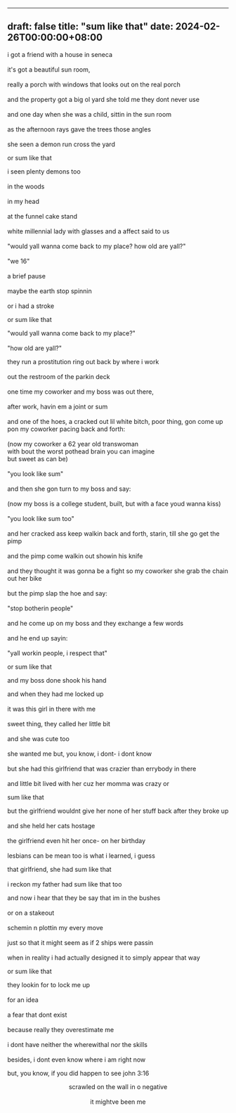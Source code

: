 ﻿
---
draft: false
title: "sum like that"
date: 2024-02-26T00:00:00+08:00
--- 

i got a friend with a house in seneca <br>  
it's got a beautiful sun room, <br>  
really a porch with windows that looks out on the real porch <br>  
and the property got a big ol yard she told me they dont never use <br>  
and one day when she was a child, sittin in the sun room <br>  
as the afternoon rays gave the trees those angles <br>  
she seen a demon run cross the yard <br>  


or sum like that  

i seen plenty demons too <br>  
in the woods <br>  
in my head <br>  
at the funnel cake stand <br>  
 white millennial lady with glasses and a affect said to us <br>  
"would yall wanna come back to my place? how old are yall?" <br>  
"we 16" <br>   
 a brief pause  <br>  
 maybe the earth stop spinnin  <br>  
or i had a stroke <br>  

or sum like that  

"would yall wanna come back to my place?" <br>  
"how old are yall?"  <br>  

 they run a prostitution ring out back by where i work  <br>  
out the restroom of the parkin deck  <br>  
 one time my coworker and my boss was out there, <br>  
 after work, havin em a joint or sum  <br>  
and one of the hoes, a cracked out lil white bitch, poor thing, gon come up pon my coworker pacing back and forth: <br>  
(now my coworker a 62 year old transwoman  
with bout the worst pothead brain you can imagine  
but sweet as can be)  <br>  
"you look like sum"  <br>  
and then she gon turn to my boss and say:  <br>  
 (now my boss is a college student, built, but with a face youd wanna kiss)  <br>  
"you look like sum too"  <br>  
and her cracked ass keep walkin back and forth, starin, till she go get the pimp  <br>  
and the pimp come walkin out showin his knife  <br>  
 and they thought it was gonna be a fight so my coworker she grab the chain out her bike <br>    
but the pimp slap the hoe and say:  <br>  
"stop botherin people"  <br>  
 and he come up on my boss and they exchange a few words  <br>  
 and he end up sayin:  <br>  
"yall workin people, i respect that"  <br>  

or sum like that  

and my boss done shook his hand  

and when they had me locked up <br>  
it was this girl in there with me <br>  
sweet thing, they called her little bit  <br>  
and she was cute too  <br>  
she wanted me but, you know, i dont- i dont know  <br>  
but she had this girlfriend that was crazier than errybody in there  <br>  
 and little bit lived with her cuz her momma was crazy or <br>  

sum like that  

but the girlfriend wouldnt give her none of her stuff back after they broke up  <br>  
and she held her cats hostage  <br>  
the girlfriend even hit her once- on her birthday  <br>  
lesbians can be mean too is what i learned, i guess  <br>  

that girlfriend, she had sum like that <br>  
i reckon my father had sum like that too  <br>  

and now i hear that they be say that im in the bushes  <br>  
or on a stakeout  <br>  
schemin n plottin my every move  <br>  
just so that it might seem as if 2 ships were passin  <br>  
when in reality i had actually designed it to simply appear that way  

or sum like that  

they lookin for to lock me up  <br>  
for an idea  <br>  
a fear that dont exist  <br>  
because really they overestimate me <br>    
i dont have neither the wherewithal nor the skills  <br>  
besides, i dont even know where i am right now  <br>  

but, you know, if you did happen to see john 3:16 <center>scrawled on the wall in o negative  <br>  
it mightve been me <br>  


